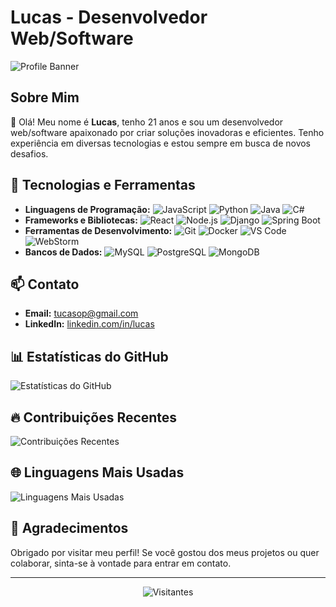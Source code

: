 # Lucas - Desenvolvedor Web/Software

![Profile Banner](https://via.placeholder.com/1200x300.png?text=Bem+Vindo+ao+Meu+GitHub)

## Sobre Mim

👋 Olá! Meu nome é **Lucas**, tenho 21 anos e sou um desenvolvedor web/software apaixonado por criar soluções inovadoras e eficientes. Tenho experiência em diversas tecnologias e estou sempre em busca de novos desafios.

## 🚀 Tecnologias e Ferramentas

- **Linguagens de Programação:** ![JavaScript](https://img.shields.io/badge/-JavaScript-yellow) ![Python](https://img.shields.io/badge/-Python-blue) ![Java](https://img.shields.io/badge/-Java-red) ![C#](https://img.shields.io/badge/-C%23-purple)
- **Frameworks e Bibliotecas:** ![React](https://img.shields.io/badge/-React-blue) ![Node.js](https://img.shields.io/badge/-Node.js-green) ![Django](https://img.shields.io/badge/-Django-darkgreen) ![Spring Boot](https://img.shields.io/badge/-Spring%20Boot-brightgreen)
- **Ferramentas de Desenvolvimento:** ![Git](https://img.shields.io/badge/-Git-black) ![Docker](https://img.shields.io/badge/-Docker-blue) ![VS Code](https://img.shields.io/badge/-VS%20Code-blue) ![WebStorm](https://img.shields.io/badge/-WebStorm-blue)
- **Bancos de Dados:** ![MySQL](https://img.shields.io/badge/-MySQL-blue) ![PostgreSQL](https://img.shields.io/badge/-PostgreSQL-blue) ![MongoDB](https://img.shields.io/badge/-MongoDB-green)


## 📫 Contato

- **Email:** [tucasop@gmail.com](mailto:tucasop@gmail.com)
- **LinkedIn:** [linkedin.com/in/lucas](https://www.linkedin.com/in/lucas-costa-b675762a7/)


## 📊 Estatísticas do GitHub

![Estatísticas do GitHub](https://github-readme-stats.vercel.app/api?username=LucasCosta01-code&show_icons=true&theme=radical)

## 🔥 Contribuições Recentes

![Contribuições Recentes](https://github-readme-streak-stats.herokuapp.com/?user=LucasCosta01-code&theme=radical)

## 🌐 Linguagens Mais Usadas

![Linguagens Mais Usadas](https://github-readme-stats.vercel.app/api/top-langs/?username=LucasCosta01-code&layout=compact&theme=radical)

## 🙏 Agradecimentos

Obrigado por visitar meu perfil! Se você gostou dos meus projetos ou quer colaborar, sinta-se à vontade para entrar em contato.

---

<p align="center">
  <img src="https://visitor-badge.glitch.me/badge?page_id=LucasCosta01-code.seu-repositorio" alt="Visitantes">
</p>
